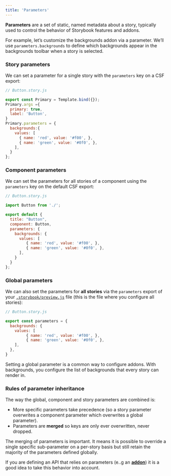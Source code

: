 ```yaml
---
title: 'Parameters'
---
```


**Parameters** are a set of static, named metadata about a story, typically used to control the behavior of Storybook features and addons.

For example, let’s customize the backgrounds addon via a parameter. We’ll use `parameters.backgrounds` to define which backgrounds appear in the backgrounds toolbar when a story is selected.

### Story parameters

We can set a parameter for a single story with the `parameters` key on a CSF export:

```js
// Button.story.js

export const Primary = Template.bind({});
Primary.args ={
  primary: true,
  label: 'Button',
}
Primary.parameters = { 
  backgrounds:{
    values: [
      { name: 'red', value: '#f00', },
      { name: 'green', value: '#0f0', },
    ],
  }
};
```

### Component parameters

We can set the parameters for all stories of a component using the `parameters` key on the default CSF export:

```js
// Button.story.js

import Button from './';

export default {
  title: "Button",
  component: Button,
  parameters: {
    backgrounds: {
      values: [
         { name: 'red', value: '#f00', },
         { name: 'green', value: '#0f0', },
      ],
    }
  }
};
```

### Global parameters

We can also set the parameters for **all stories** via the `parameters` export of your [`.storybook/preview.js`](../configure/overview.md#configure-story-rendering) file (this is the file where you configure all stories):

```js
// Button.story.js

export const parameters = {
  backgrounds: {
    values: [
         { name: 'red', value: '#f00', },
         { name: 'green', value: '#0f0', },
    ],
  },
}
```

Setting a global parameter is a common way to configure addons. With backgrounds, you configure the list of backgrounds that every story can render in. 

### Rules of parameter inheritance

The way the global, component and story parameters are combined is:

- More specific parameters take precedence (so a story parameter overwrites a component parameter which overwrites a global parameter).
- Parameters are **merged** so keys are only ever overwritten, never dropped.

The merging of parameters is important. It means it is possible to override a single specific sub-parameter on a per-story basis but still retain the majority of the parameters defined globally.

If you are defining an API that relies on parameters (e..g an [__addon__](../api/addons.md)) it is a good idea to take this behavior into account.
